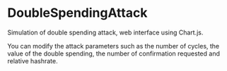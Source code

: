 # DoubleSpendingAttack
Simulation of double spending attack, web interface using Chart.js.

You can modify the attack parameters such as the number of cycles, 
the value of the double spending, the number of confirmation requested and relative hashrate.
